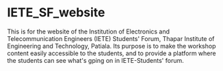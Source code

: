 # IETE_SF_website
This is for the website of the Institution of Electronics and Telecommunication Engineers (IETE) Students' Forum, Thapar Institute of Engineering and Technology, Patiala. Its purpose is to make the workshop content easily accessible to the students, and to provide a platform where the students can see what's gping on in IETE-Students' forum.
